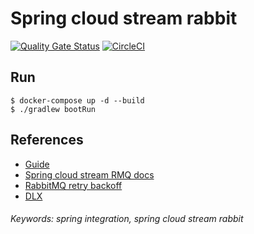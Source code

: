 # Spring cloud stream rabbit

[![Quality Gate Status](https://sonarcloud.io/api/project_badges/measure?project=shermende_spring-cloud-stream-rabbit&metric=alert_status)](https://sonarcloud.io/dashboard?id=shermende_spring-cloud-stream-rabbit)
[![CircleCI](https://circleci.com/gh/shermende/spring-cloud-stream-rabbit.svg?style=svg)](https://circleci.com/gh/shermende/spring-cloud-stream-rabbit)

## Run
```
$ docker-compose up -d --build
$ ./gradlew bootRun
```

## References
* [Guide](https://www.baeldung.com/spring-cloud-stream)
* [Spring cloud stream RMQ docs](https://docs.spring.io/spring-cloud-stream/docs/Elmhurst.M1/reference/html/_rabbitmq_binder.html)
* [RabbitMQ retry backoff](https://m.alphasights.com/exponential-backoff-with-rabbitmq-78386b9bec81)
* [DLX](https://www.rabbitmq.com/dlx.html)
###### Keywords: spring integration, spring cloud stream rabbit
